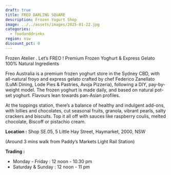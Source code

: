 ```yaml
---
draft: true
title: FREO DARLING SQUARE
description: Frozen Yogurt Shop
image: ../../assets/images/2025-01-22.jpg
categories:
  - foodanddrinks
region: nsw
discount_pct: 0
---
```

Frozen Atelier . Let’s FREO !
Premium Frozen Yoghurt & Express Gelato
100% Natural Ingredients

Freo Australia is a premium frozen yoghurt store in the Sydney CBD, with all-natural froyo and express gelato crafted by chef Federico Zanellato (LuMi Dining, Lode Pies & Pastries, Avoja Pizzeria), following a DIY, pay-by-weight model. The frozen yoghurt is made daily, and based on natural pot-set yoghurt. Flavours lean towards pan-Asian profiles.

At the toppings station, there’s a balance of healthy and indulgent add-ons, with lollies and chocolates, cut seasonal fruits, granola, vibrant pearls, salty crackers and biscuits. Top it all off with sauces like raspberry coulis, melted chocolate, Biscoff or pistachio cream.

**Location :** Shop SE.05, 5 Little Hay Street, Haymarket, 2000, NSW

(Around 3 mins walk from Paddy’s Markets Light Rail Station)

**Trading :**

* Monday - Friday : 12 noon - 10.30 pm
* Saturday & Sunday : 12 noon - 11 pm
